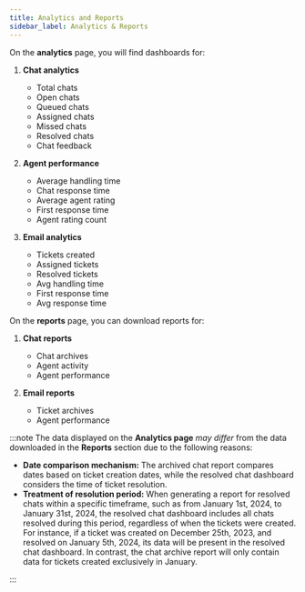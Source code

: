 ```yaml
---
title: Analytics and Reports 
sidebar_label: Analytics & Reports
---
```


On the **analytics** page, you will find dashboards for:

1. **Chat analytics**
   - Total chats
   - Open chats
   - Queued chats
   - Assigned chats
   - Missed chats
   - Resolved chats
   - Chat feedback

2. **Agent performance**
   - Average handling time
   - Chat response time
   - Average agent rating
   - First response time
   - Agent rating count

3. **Email analytics**
   - Tickets created
   - Assigned tickets
   - Resolved tickets
   - Avg handling time
   - First response time
   - Avg response time

On the **reports** page, you can download reports for:

1. **Chat reports**
   - Chat archives
   - Agent activity
   - Agent performance

2. **Email reports**
   - Ticket archives
   - Agent performance

:::note
The data displayed on the **Analytics page** *may differ* from the data downloaded in the **Reports** section due to the following reasons:

- **Date comparison mechanism:** The archived chat report compares dates based on ticket creation dates, while the resolved chat dashboard considers the time of ticket resolution.
- **Treatment of resolution period:** When generating a report for resolved chats within a specific timeframe, such as from January 1st, 2024, to January 31st, 2024, the resolved chat dashboard includes all chats resolved during this period, regardless of when the tickets were created. For instance, if a ticket was created on December 25th, 2023, and resolved on January 5th, 2024, its data will be present in the resolved chat dashboard. In contrast, the chat archive report will only contain data for tickets created exclusively in January.

:::
